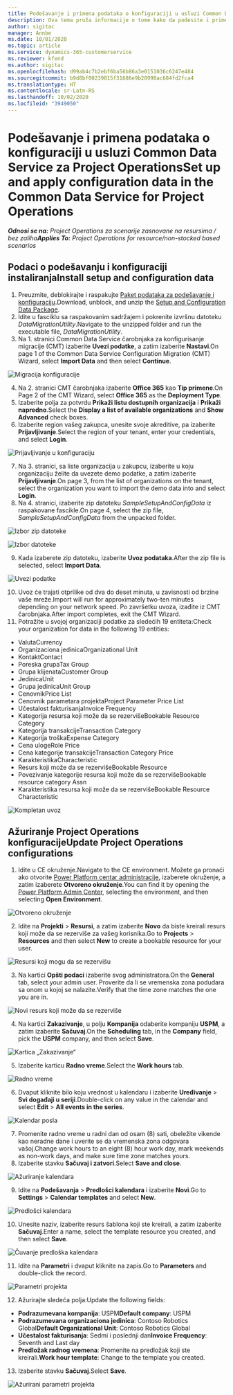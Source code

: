 ```yaml
---
title: Podešavanje i primena podataka o konfiguraciji u usluzi Common Data Service za Project Operations
description: Ova tema pruža informacije o tome kako da podesite i primenite podatke o konfiguraciji u usluzi Project Operations.
author: sigitac
manager: Annbe
ms.date: 10/01/2020
ms.topic: article
ms.service: dynamics-365-customerservice
ms.reviewer: kfend
ms.author: sigitac
ms.openlocfilehash: d99ab4c7b2ebf6ba56b86a3e0151036c6247e484
ms.sourcegitcommit: b9d8bf00239815f31686e9b28998ac684fd2fca4
ms.translationtype: HT
ms.contentlocale: sr-Latn-RS
ms.lasthandoff: 10/02/2020
ms.locfileid: "3949050"
---
```

# <a name="set-up-and-apply-configuration-data-in-the-common-data-service-for-project-operations"></a><span data-ttu-id="fbc09-103">Podešavanje i primena podataka o konfiguraciji u usluzi Common Data Service za Project Operations</span><span class="sxs-lookup"><span data-stu-id="fbc09-103">Set up and apply configuration data in the Common Data Service for Project Operations</span></span>

<span data-ttu-id="fbc09-104">_**Odnosi se na:** Project Operations za scenarije zasnovane na resursima / bez zaliha_</span><span class="sxs-lookup"><span data-stu-id="fbc09-104">_**Applies To:** Project Operations for resource/non-stocked based scenarios_</span></span>

## <a name="install-setup-and-configuration-data"></a><span data-ttu-id="fbc09-105">Podaci o podešavanju i konfiguraciji instaliranja</span><span class="sxs-lookup"><span data-stu-id="fbc09-105">Install setup and configuration data</span></span>

1. <span data-ttu-id="fbc09-106">Preuzmite, deblokirajte i raspakujte [Paket podataka za podešavanje i konfiguraciju](https://download.microsoft.com/download/1/3/4/1349369c-6209-42b7-b3b4-5be0e67cacd8/ProjOpsSampleSetupData-%20Integrated%20UR1.zip).</span><span class="sxs-lookup"><span data-stu-id="fbc09-106">Download, unblock, and unzip the [Setup and Configuration Data Package](https://download.microsoft.com/download/1/3/4/1349369c-6209-42b7-b3b4-5be0e67cacd8/ProjOpsSampleSetupData-%20Integrated%20UR1.zip).</span></span>
2. <span data-ttu-id="fbc09-107">Idite u fasciklu sa raspakovanim sadržajem i pokrenite izvršnu datoteku *DataMigrationUtility*.</span><span class="sxs-lookup"><span data-stu-id="fbc09-107">Navigate to the unzipped folder and run the executable file, *DataMigrationUtility*.</span></span>
3. <span data-ttu-id="fbc09-108">Na 1. stranici Common Data Service čarobnjaka za konfigurisanje migracije (CMT) izaberite **Uvezi podatke**, a zatim izaberite **Nastavi**.</span><span class="sxs-lookup"><span data-stu-id="fbc09-108">On page 1 of the Common Data Service Configuration Migration (CMT) Wizard, select **Import Data** and then select **Continue**.</span></span>

![Migracija konfiguracije](./media/1ConfigurationMigration.png)

4. <span data-ttu-id="fbc09-110">Na 2. stranici CMT čarobnjaka izaberite **Office 365** kao **Tip primene**.</span><span class="sxs-lookup"><span data-stu-id="fbc09-110">On Page 2 of the CMT Wizard, select **Office 365** as the **Deployment Type**.</span></span>
5. <span data-ttu-id="fbc09-111">Izaberite polja za potvrdu **Prikaži listu dostupnih organizacija** i **Prikaži napredno**.</span><span class="sxs-lookup"><span data-stu-id="fbc09-111">Select the **Display a list of available organizations** and **Show Advanced** check boxes.</span></span>
6. <span data-ttu-id="fbc09-112">Izaberite region vašeg zakupca, unesite svoje akreditive, pa izaberite **Prijavljivanje**.</span><span class="sxs-lookup"><span data-stu-id="fbc09-112">Select the region of your tenant, enter your credentials, and select **Login**.</span></span>

![Prijavljivanje u konfiguraciju](./media/2ConfigurationSignin.png)

7. <span data-ttu-id="fbc09-114">Na 3. stranici, sa liste organizacija u zakupcu, izaberite u koju organizaciju želite da uvezete demo podatke, a zatim izaberite **Prijavljivanje**.</span><span class="sxs-lookup"><span data-stu-id="fbc09-114">On page 3, from the list of organizations on the tenant, select the organization you want to import the demo data into and select **Login**.</span></span>
8. <span data-ttu-id="fbc09-115">Na 4. stranici, izaberite zip datoteku *SampleSetupAndConfigData* iz raspakovane fascikle.</span><span class="sxs-lookup"><span data-stu-id="fbc09-115">On page 4, select the zip file, *SampleSetupAndConfigData* from the unpacked folder.</span></span>

![Izbor zip datoteke](./media/3ZipFile.png)

![Izbor datoteke](./media/4SelectAFile.png)

9. <span data-ttu-id="fbc09-118">Kada izaberete zip datoteku, izaberite **Uvoz podataka**.</span><span class="sxs-lookup"><span data-stu-id="fbc09-118">After the zip file is selected, select **Import Data**.</span></span>

![Uvezi podatke](./media/5ImportData.png)

10. <span data-ttu-id="fbc09-120">Uvoz će trajati otprilike od dva do deset minuta, u zavisnosti od brzine vaše mreže.</span><span class="sxs-lookup"><span data-stu-id="fbc09-120">Import will run for approximately two-ten minutes depending on your network speed.</span></span> <span data-ttu-id="fbc09-121">Po završetku uvoza, izađite iz CMT čarobnjaka.</span><span class="sxs-lookup"><span data-stu-id="fbc09-121">After import completes, exit the CMT Wizard.</span></span> 
11. <span data-ttu-id="fbc09-122">Potražite u svojoj organizaciji podatke za sledećih 19 entiteta:</span><span class="sxs-lookup"><span data-stu-id="fbc09-122">Check your organization for data in the following 19 entities:</span></span>

  - <span data-ttu-id="fbc09-123">Valuta</span><span class="sxs-lookup"><span data-stu-id="fbc09-123">Currency</span></span>
  - <span data-ttu-id="fbc09-124">Organizaciona jedinica</span><span class="sxs-lookup"><span data-stu-id="fbc09-124">Organizational Unit</span></span>
  - <span data-ttu-id="fbc09-125">Kontakt</span><span class="sxs-lookup"><span data-stu-id="fbc09-125">Contact</span></span>
  - <span data-ttu-id="fbc09-126">Poreska grupa</span><span class="sxs-lookup"><span data-stu-id="fbc09-126">Tax Group</span></span>
  - <span data-ttu-id="fbc09-127">Grupa klijenata</span><span class="sxs-lookup"><span data-stu-id="fbc09-127">Customer Group</span></span>
  - <span data-ttu-id="fbc09-128">Jedinica</span><span class="sxs-lookup"><span data-stu-id="fbc09-128">Unit</span></span>
  - <span data-ttu-id="fbc09-129">Grupa jedinica</span><span class="sxs-lookup"><span data-stu-id="fbc09-129">Unit Group</span></span>
  - <span data-ttu-id="fbc09-130">Cenovnik</span><span class="sxs-lookup"><span data-stu-id="fbc09-130">Price List</span></span>
  - <span data-ttu-id="fbc09-131">Cenovnik parametara projekta</span><span class="sxs-lookup"><span data-stu-id="fbc09-131">Project Parameter Price List</span></span>
  - <span data-ttu-id="fbc09-132">Učestalost fakturisanja</span><span class="sxs-lookup"><span data-stu-id="fbc09-132">Invoice Frequency</span></span>
  - <span data-ttu-id="fbc09-133">Kategorija resursa koji može da se rezerviše</span><span class="sxs-lookup"><span data-stu-id="fbc09-133">Bookable Resource Category</span></span>
  - <span data-ttu-id="fbc09-134">Kategorija transakcije</span><span class="sxs-lookup"><span data-stu-id="fbc09-134">Transaction Category</span></span>
  - <span data-ttu-id="fbc09-135">Kategorija troška</span><span class="sxs-lookup"><span data-stu-id="fbc09-135">Expense Category</span></span>
  - <span data-ttu-id="fbc09-136">Cena uloge</span><span class="sxs-lookup"><span data-stu-id="fbc09-136">Role Price</span></span>
  - <span data-ttu-id="fbc09-137">Cena kategorije transakcije</span><span class="sxs-lookup"><span data-stu-id="fbc09-137">Transaction Category Price</span></span>
  - <span data-ttu-id="fbc09-138">Karakteristika</span><span class="sxs-lookup"><span data-stu-id="fbc09-138">Characteristic</span></span>
  - <span data-ttu-id="fbc09-139">Resurs koji može da se rezerviše</span><span class="sxs-lookup"><span data-stu-id="fbc09-139">Bookable Resource</span></span>
  - <span data-ttu-id="fbc09-140">Povezivanje kategorije resursa koji može da se rezerviše</span><span class="sxs-lookup"><span data-stu-id="fbc09-140">Bookable resource category Assn</span></span>
  - <span data-ttu-id="fbc09-141">Karakteristika resursa koji može da se rezerviše</span><span class="sxs-lookup"><span data-stu-id="fbc09-141">Bookable Resource Characteristic</span></span>

![Kompletan uvoz](./media/6CompleteImport.png)

## <a name="update-project-operations-configurations"></a><span data-ttu-id="fbc09-143">Ažuriranje Project Operations konfiguracije</span><span class="sxs-lookup"><span data-stu-id="fbc09-143">Update Project Operations configurations</span></span>

1. <span data-ttu-id="fbc09-144">Idite u CE okruženje.</span><span class="sxs-lookup"><span data-stu-id="fbc09-144">Navigate to the CE environment.</span></span> <span data-ttu-id="fbc09-145">Možete ga pronaći ako otvorite [Power Platform centar administracije](https://admin.powerplatform.microsoft.com/environments), izaberete okruženje, a zatim izaberete **Otvoreno okruženje**.</span><span class="sxs-lookup"><span data-stu-id="fbc09-145">You can find it by opening the [Power Platform Admin Center](https://admin.powerplatform.microsoft.com/environments), selecting the environment, and then selecting **Open Environment**.</span></span> 

![Otvoreno okruženje](./media/7OpenEnvironment.png)

2. <span data-ttu-id="fbc09-147">Idite na **Projekti** > **Resursi**, a zatim izaberite **Novo** da biste kreirali resurs koji može da se rezerviše za vašeg korisnika.</span><span class="sxs-lookup"><span data-stu-id="fbc09-147">Go to **Projects** > **Resources** and then select **New** to create a bookable resource for your user.</span></span>

![Resursi koji mogu da se rezervišu](./media/8BookableResources.png)

3. <span data-ttu-id="fbc09-149">Na kartici **Opšti podaci** izaberite svog administratora.</span><span class="sxs-lookup"><span data-stu-id="fbc09-149">On the **General** tab, select your admin user.</span></span> <span data-ttu-id="fbc09-150">Proverite da li se vremenska zona podudara sa onom u kojoj se nalazite.</span><span class="sxs-lookup"><span data-stu-id="fbc09-150">Verify that the time zone matches the one you are in.</span></span> 

![Novi resurs koji može da se rezerviše](./media/9NewBookableResource.png)

4. <span data-ttu-id="fbc09-152">Na kartici **Zakazivanje**, u polju **Kompanija** odaberite kompaniju **USPM**, a zatim izaberite **Sačuvaj**.</span><span class="sxs-lookup"><span data-stu-id="fbc09-152">On the **Scheduling** tab, in the **Company** field, pick the **USPM** company, and then select **Save**.</span></span> 

![Kartica „Zakazivanje“](./media/10SchedulingTab.png)

5. <span data-ttu-id="fbc09-154">Izaberite karticu **Radno vreme**.</span><span class="sxs-lookup"><span data-stu-id="fbc09-154">Select the **Work hours** tab.</span></span>  

![Radno vreme](./media/11WorkHours.png)

6. <span data-ttu-id="fbc09-156">Dvaput kliknite bilo koju vrednost u kalendaru i izaberite **Uređivanje** > **Svi događaji u seriji**.</span><span class="sxs-lookup"><span data-stu-id="fbc09-156">Double-click on any value in the calendar and select **Edit** > **All events in the series**.</span></span> 

![Kalendar posla](./media/12WorkCalendar.png)

7. <span data-ttu-id="fbc09-158">Promenite radno vreme u radni dan od osam (8) sati, obeležite vikende kao neradne dane i uverite se da vremenska zona odgovara vašoj.</span><span class="sxs-lookup"><span data-stu-id="fbc09-158">Change work hours to an eight (8) hour work day, mark weekends as non-work days, and make sure time zone matches yours.</span></span> 
8. <span data-ttu-id="fbc09-159">Izaberite stavku **Sačuvaj i zatvori**.</span><span class="sxs-lookup"><span data-stu-id="fbc09-159">Select **Save and close**.</span></span>

![Ažuriranje kalendara](./media/13UpdateCalendar.png)

9. <span data-ttu-id="fbc09-161">Idite na **Podešavanja** > **Predlošci kalendara** i izaberite **Novi**.</span><span class="sxs-lookup"><span data-stu-id="fbc09-161">Go to **Settings** > **Calendar templates** and select **New**.</span></span>
 
 ![Predlošci kalendara](./media/14CalendarTemplates.png)
 
 10. <span data-ttu-id="fbc09-163">Unesite naziv, izaberite resurs šablona koji ste kreirali, a zatim izaberite **Sačuvaj**.</span><span class="sxs-lookup"><span data-stu-id="fbc09-163">Enter a name, select the template resource you created, and then select **Save**.</span></span> 
 
 ![Čuvanje predloška kalendara](./media/15SaveCalendarTemplate.png)
 
 11. <span data-ttu-id="fbc09-165">Idite na **Parametri** i dvaput kliknite na zapis.</span><span class="sxs-lookup"><span data-stu-id="fbc09-165">Go to **Parameters** and double-click the record.</span></span> 
 
 ![Parametri projekta](./media/16ProjectParameters.png)
 
12. <span data-ttu-id="fbc09-167">Ažurirajte sledeća polja:</span><span class="sxs-lookup"><span data-stu-id="fbc09-167">Update the following fields:</span></span>

 - <span data-ttu-id="fbc09-168">**Podrazumevana kompanija**: USPM</span><span class="sxs-lookup"><span data-stu-id="fbc09-168">**Default company**: USPM</span></span>
 - <span data-ttu-id="fbc09-169">**Podrazumevana organizaciona jedinica**: Contoso Robotics Global</span><span class="sxs-lookup"><span data-stu-id="fbc09-169">**Default Organizational Unit**: Contoso Robotics Global</span></span>
 - <span data-ttu-id="fbc09-170">**Učestalost fakturisanja**: Sedmi i poslednji dan</span><span class="sxs-lookup"><span data-stu-id="fbc09-170">**Invoice Frequency**: Seventh and Last day</span></span>
 - <span data-ttu-id="fbc09-171">**Predložak radnog vremena**: Promenite na predložak koji ste kreirali.</span><span class="sxs-lookup"><span data-stu-id="fbc09-171">**Work hour template**: Change to the template you created.</span></span>

13. <span data-ttu-id="fbc09-172">Izaberite stavku **Sačuvaj**.</span><span class="sxs-lookup"><span data-stu-id="fbc09-172">Select **Save**.</span></span> 

![Ažurirani parametri projekta](./media/17UpdatedProjectParameters.png)
